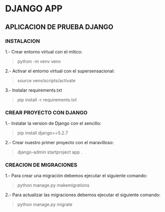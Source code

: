 # DJANGO APP

## APLICACION DE PRUEBA DJANGO

### INSTALACION

1.- Crear entorno virtual con el mítico:
> python -m venv venv

2.- Activar el entorno virtual con el supersensacional:
> source venv/scripts/activate

3.- Instalar requirements.txt
> pip install -r requirements.txt

### CREAR PROYECTO CON DJANGO

1.- Instalar la version de Django con el sencillo:
> pip install django==5.2.7

2.- Crear nuestro primer proyecto con el maravilloso:
> django-admin startproject app .

### CREACION DE MIGRACIONES

1.- Para crear una migración debemos ejecutar el siguiente comando:
> python manage.py makemigrations

2.- Para actualizar las migraciones debemos ejecutar el siguiente comando:
> python manage.py migrate
